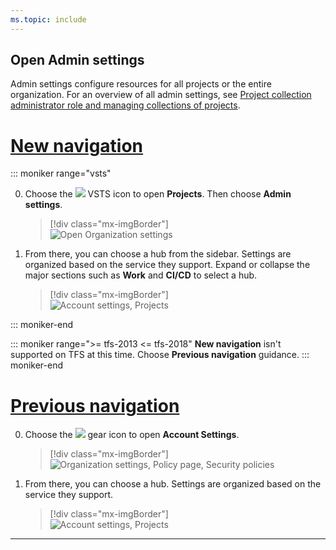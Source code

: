 ```yaml
---
ms.topic: include
---
```



## Open Admin settings 

Admin settings configure resources for all projects or the entire organization. For an overview of all admin settings, see [Project collection administrator role and managing collections of projects](/vsts/organizations/settings/about-settings#admin).

# [New navigation](#tab/new-nav)

::: moniker range="vsts"

0. Choose the ![](/vsts/_img/icons/project-icon.png) VSTS icon to open **Projects**. Then choose **Admin settings**. 

	> [!div class="mx-imgBorder"]  
	> ![Open Organization settings](/vsts/_shared/_img/settings/open-admin-settings-vert.png)  

0. From there, you can choose a hub from the sidebar. Settings are organized based on the service they support. Expand or collapse the major sections such as **Work** and **CI/CD** to select a hub. 

	> [!div class="mx-imgBorder"]  
	> ![Account settings, Projects](/vsts/_shared/_img/settings/admin-account-settings.png) 

::: moniker-end

::: moniker range=">= tfs-2013 <= tfs-2018"
**New navigation** isn't supported on TFS at this time. Choose  **Previous navigation** guidance.
::: moniker-end

# [Previous navigation](#tab/previous-nav)

0. Choose the ![](/vsts/_img/icons/gear-icon.png) gear icon to open **Account Settings**.

	> [!div class="mx-imgBorder"]  
	> ![Organization settings, Policy page, Security policies](/vsts/_shared/_img/settings/open-account-settings.png) 

0. From there, you can choose a hub. Settings are organized based on the service they support. 

	> [!div class="mx-imgBorder"]  
	> ![Account settings, Projects](/vsts/_shared/_img/settings/open-admin-settings-horizontal.png) 


---